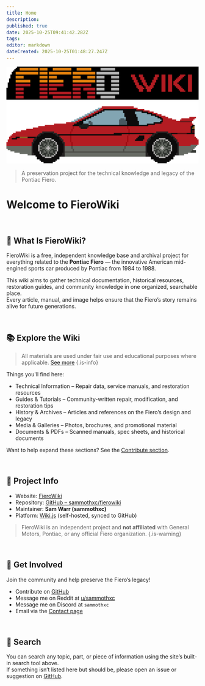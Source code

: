 ```yaml
---
title: Home
description: 
published: true
date: 2025-10-25T09:41:42.282Z
tags: 
editor: markdown
dateCreated: 2025-10-25T01:48:27.247Z
---
```


![fierowiki_logo_tr.png](/assets/logo/fierowiki_logo_tr.png)

> A preservation project for the technical knowledge and legacy of the Pontiac Fiero.

# Welcome to FieroWiki

<br>

## 🔧 What Is FieroWiki?

FieroWiki is a free, independent knowledge base and archival project for everything related to the **Pontiac Fiero** — the innovative American mid-engined sports car produced by Pontiac from 1984 to 1988.

This wiki aims to gather technical documentation, historical resources, restoration guides, and community knowledge in one organized, searchable place.  
Every article, manual, and image helps ensure that the Fiero’s story remains alive for future generations.

<br>

## 📚 Explore the Wiki

> All materials are used under fair use and educational purposes where applicable. [See more](/copyright)
{.is-info}

Things you'll find here:
- Technical Information – Repair data, service manuals, and restoration resources  
- Guides & Tutorials – Community-written repair, modification, and restoration tips  
- History & Archives – Articles and references on the Fiero’s design and legacy  
- Media & Galleries – Photos, brochures, and promotional material  
- Documents & PDFs – Scanned manuals, spec sheets, and historical documents

Want to help expand these sections? See the [Contribute section](/about#contributions).

<br>

## 🧰 Project Info

- Website: [FieroWiki](https://fierowiki.samwarr.dev)
- Repository: [GitHub – sammothxc/fierowiki](https://github.com/sammothxc/fierowiki)  
- Maintainer: **Sam Warr (sammothxc)**  
- Platform: [Wiki.js](https://wiki.js.org) (self-hosted, synced to GitHub)

> FieroWiki is an independent project and **not affiliated** with General Motors, Pontiac, or any official Fiero organization.
{.is-warning}

<br>

## 💬 Get Involved

Join the community and help preserve the Fiero’s legacy!

- Contribute on [GitHub](https://github.com/sammothxc/fierowiki)
- Message me on Reddit at [u/sammothxc](https://www.reddit.com/message/compose/?to=sammothxc)
- Message me on Discord at `sammothxc`
- Email via the [Contact page](/contact)

<br>

## 🧭 Search

You can search any topic, part, or piece of information using the site’s built-in search tool above.  
If something isn’t listed here but should be, please open an issue or suggestion on [GitHub](https://github.com/sammothxc/fierowiki/issues).
